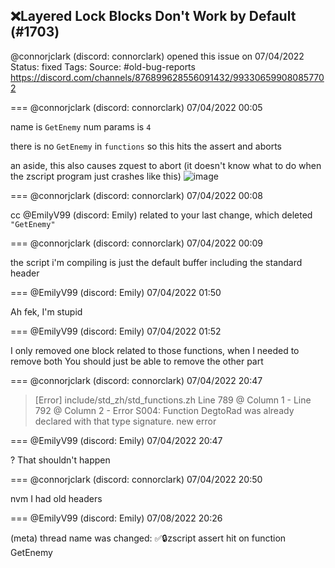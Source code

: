 ## ❌Layered Lock Blocks Don't Work by Default (#1703)
@connorjclark (discord: connorclark) opened this issue on 07/04/2022
Status: fixed
Tags: 
Source: #old-bug-reports https://discord.com/channels/876899628556091432/993306599080857702


=== @connorjclark (discord: connorclark) 07/04/2022 00:05

name is `GetEnemy`
num params is `4`

there is no `GetEnemy` in `functions` so this hits the assert and aborts

an aside, this also causes zquest to abort (it doesn't know what to do when the zscript program just crashes like this)
![image](https://cdn.discordapp.com/attachments/993306599080857702/993306606525751466/unknown.png?ex=65e5105d&is=65d29b5d&hm=263416df29750b0e7abebc903f79a36dc2f1e1b1beb9e4ad078b03f932425152&)

=== @connorjclark (discord: connorclark) 07/04/2022 00:08

cc @EmilyV99 (discord: Emily) related to your last change, which deleted `"GetEnemy"`

=== @connorjclark (discord: connorclark) 07/04/2022 00:09

the script i'm compiling is just the default buffer including the standard header

=== @EmilyV99 (discord: Emily) 07/04/2022 01:50

Ah fek, I'm stupid

=== @EmilyV99 (discord: Emily) 07/04/2022 01:52

I only removed one block related to those functions, when I needed to remove both
You should just be able to remove the other part

=== @connorjclark (discord: connorclark) 07/04/2022 20:47

> [Error] include/std_zh/std_functions.zh Line 789 @ Column 1 - Line 792 @ Column 2 - Error S004: Function DegtoRad was already declared with that type signature.
new error

=== @EmilyV99 (discord: Emily) 07/04/2022 20:47

?
That shouldn't happen

=== @connorjclark (discord: connorclark) 07/04/2022 20:50

nvm
I had old headers

=== @EmilyV99 (discord: Emily) 07/08/2022 20:26

(meta) thread name was changed: ✅🔒zscript assert hit on function GetEnemy
